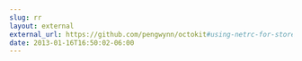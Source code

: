 ```yaml
---
slug: rr
layout: external
external_url: https://github.com/pengwynn/octokit#using-netrc-for-stored-credentials
date: 2013-01-16T16:50:02-06:00
---
```

